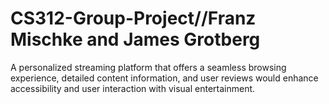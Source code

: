 # CS312-Group-Project//Franz Mischke and James Grotberg
A personalized streaming platform that offers a seamless browsing experience, detailed content information, and user reviews would enhance accessibility and user interaction with visual entertainment.
